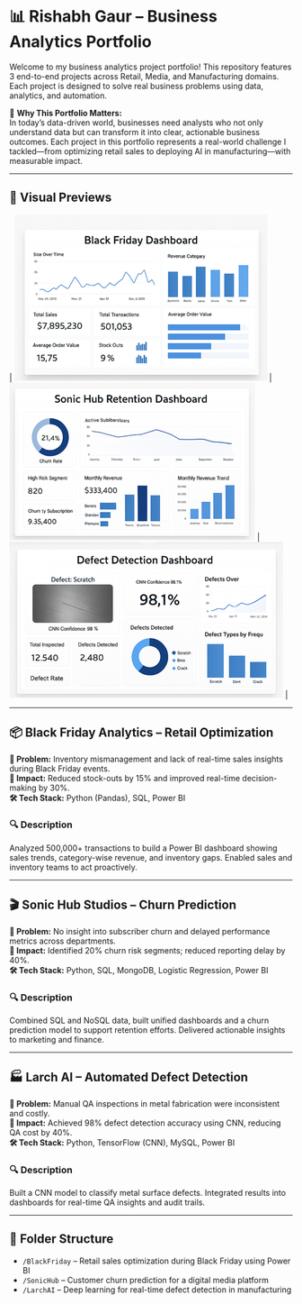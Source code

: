 # 📊 Rishabh Gaur – Business Analytics Portfolio

Welcome to my business analytics project portfolio! This repository features 3 end-to-end projects across Retail, Media, and Manufacturing domains. Each project is designed to solve real business problems using data, analytics, and automation.

🚀 **Why This Portfolio Matters:**  
In today’s data-driven world, businesses need analysts who not only understand data but can transform it into clear, actionable business outcomes. Each project in this portfolio represents a real-world challenge I tackled—from optimizing retail sales to deploying AI in manufacturing—with measurable impact.

---

## 🔧 Visual Previews
| ![Black Friday](images/1.png) | ![Sonic Hub](images/2.png) | ![Larch AI](images/3.png) |


---

## 📦 Black Friday Analytics – Retail Optimization

**🧠 Problem:** Inventory mismanagement and lack of real-time sales insights during Black Friday events.  
**🎯 Impact:** Reduced stock-outs by 15% and improved real-time decision-making by 30%.  
**🛠️ Tech Stack:** Python (Pandas), SQL, Power BI

### 🔍 Description
Analyzed 500,000+ transactions to build a Power BI dashboard showing sales trends, category-wise revenue, and inventory gaps. Enabled sales and inventory teams to act proactively.

---

## 🎬 Sonic Hub Studios – Churn Prediction

**🧠 Problem:** No insight into subscriber churn and delayed performance metrics across departments.  
**🎯 Impact:** Identified 20% churn risk segments; reduced reporting delay by 40%.  
**🛠️ Tech Stack:** Python, SQL, MongoDB, Logistic Regression, Power BI

### 🔍 Description
Combined SQL and NoSQL data, built unified dashboards and a churn prediction model to support retention efforts. Delivered actionable insights to marketing and finance.

---

## 🏭 Larch AI – Automated Defect Detection

**🧠 Problem:** Manual QA inspections in metal fabrication were inconsistent and costly.  
**🎯 Impact:** Achieved 98% defect detection accuracy using CNN, reducing QA cost by 40%.  
**🛠️ Tech Stack:** Python, TensorFlow (CNN), MySQL, Power BI

### 🔍 Description
Built a CNN model to classify metal surface defects. Integrated results into dashboards for real-time QA insights and audit trails.

---

## 📂 Folder Structure

- `/BlackFriday` – Retail sales optimization during Black Friday using Power BI
- `/SonicHub` – Customer churn prediction for a digital media platform
- `/LarchAI` – Deep learning for real-time defect detection in manufacturing


